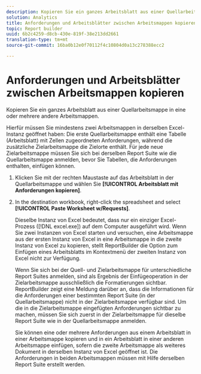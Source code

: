 ```yaml
---
description: Kopieren Sie ein ganzes Arbeitsblatt aus einer Quellarbeitsmappe in eine oder mehrere andere Arbeitsmappen.
solution: Analytics
title: Anforderungen und Arbeitsblätter zwischen Arbeitsmappen kopieren
topic: Report builder
uuid: 6b2c4259-d8cb-430e-819f-38e213dd2661
translation-type: tm+mt
source-git-commit: 16ba0b12e0f70112f4c10804d0a13c278388ecc2

---
```



# Anforderungen und Arbeitsblätter zwischen Arbeitsmappen kopieren

Kopieren Sie ein ganzes Arbeitsblatt aus einer Quellarbeitsmappe in eine oder mehrere andere Arbeitsmappen.

Hierfür müssen Sie mindestens zwei Arbeitsmappen in derselben Excel-Instanz geöffnet haben: Die erste Quellarbeitsmappe enthält eine Tabelle (Arbeitsblatt) mit Zellen zugeordneten Anforderungen, während die zusätzliche Zielarbeitsmappe die Zielorte enthält. Für jede neue Zielarbeitsmappe müssen Sie sich   bei derselben Report Suite wie die Quellarbeitsmappe anmelden, bevor Sie Tabellen, die Anforderungen enthalten, einfügen können.
1. Klicken Sie mit der rechten Maustaste auf das Arbeitsblatt in der Quellarbeitsmappe und wählen Sie **[!UICONTROL Arbeitsblatt mit Anforderungen kopieren]**.
1. In the destination workbook, right-click the spreadsheet and select **[!UICONTROL Paste Worksheet w/Requests]**.

   Dieselbe Instanz von Excel bedeutet, dass nur ein einziger Excel-Prozess ([!DNL excel.exe]) auf dem Computer ausgeführt wird. Wenn Sie zwei Instanzen von Excel starten und versuchen, eine Arbeitsmappe aus der ersten Instanz von Excel in eine Arbeitsmappe in die zweite Instanz von Excel zu kopieren, stellt ReportBuilder die Option zum Einfügen eines Arbeitsblatts im Kontextmenü der zweiten Instanz von Excel nicht zur Verfügung.

   Wenn Sie sich bei der Quell- und Zielarbeitsmappe für unterschiedliche Report Suites anmelden, sind als Ergebnis der Einfügeoperation in der Zielarbeitsmappe ausschließlich die Formatierungen sichtbar. ReportBuilder zeigt eine Meldung darüber an, dass die Informationen für die Anforderungen einer bestimmten Report Suite (in der Quellarbeitsmappe) nicht in der Zielarbeitsmappe verfügbar sind. Um die in die Zielarbeitsmappe eingefügten Anforderungen sichtbar zu machen, müssen Sie sich zuerst in der Zielarbeitsmappe für dieselbe Report Suite wie in der Quellarbeitsmappe anmelden.

   Sie können eine oder mehrere Anforderungen aus einem Arbeitsblatt in einer Arbeitsmappe kopieren und in ein Arbeitsblatt in einer anderen Arbeitsmappe einfügen, sofern die zweite Arbeitsmappe als weiteres Dokument in derselben Instanz von Excel geöffnet ist. Die Anforderungen in beiden Arbeitsmappen müssen mit Hilfe derselben Report Suite erstellt werden.
